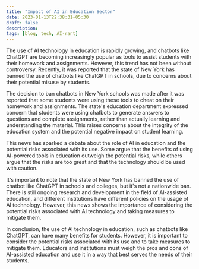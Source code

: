 ```yaml
---
title: "Impact of AI in Education Sector"
date: 2023-01-13T22:38:31+05:30
draft: false
description: 
tags: [blog, tech, AI-rant]
---
```


The use of AI technology in education is rapidly
growing, and chatbots like ChatGPT are becoming
increasingly popular as tools to assist students
with their homework and assignments. However, this
trend has not been without controversy. Recently,
it was reported that the state of New York has
banned the use of chatbots like ChatGPT in schools,
due to concerns about their potential misuse by
students.

The decision to ban chatbots in New York schools
was made after it was reported that some students
were using these tools to cheat on their homework
and assignments. The state's education department
expressed concern that students were using chatbots
to generate answers to questions and complete
assignments, rather than actually learning and
understanding the material. This raises concerns
about the integrity of the education system and the
potential negative impact on student learning.

This news has sparked a debate about the role of AI
in education and the potential risks associated
with its use. Some argue that the benefits of using
AI-powered tools in education outweigh the
potential risks, while others argue that the risks
are too great and that the technology should be
used with caution.

It's important to note that the state of New York
has banned the use of chatbot like ChatGPT in
schools and colleges, but it's not a nationwide
ban. There is still ongoing research and
development in the field of AI-assisted education,
and different institutions have different policies
on the usage of AI technology. However, this news
shows the importance of considering the potential
risks associated with AI technology and taking
measures to mitigate them.

In conclusion, the use of AI technology in
education, such as chatbots like ChatGPT, can have
many benefits for students. However, it is
important to consider the potential risks
associated with its use and to take measures to
mitigate them. Educators and institutions must
weigh the pros and cons of AI-assisted education
and use it in a way that best serves the needs of
their students.

